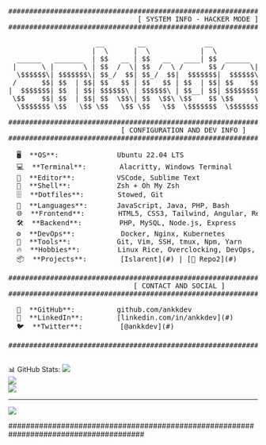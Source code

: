 <pre>
#######################################################################################
                               [ SYSTEM INFO - HACKER MODE ]
#######################################################################################

                     __        __              __                     
                    |  \      |  \            |  \                    
  ______   _______  | $$   __ | $$   __   ____| $$  ______  __     __ 
 |      \ |       \ | $$  /  \| $$  /  \ /      $$ /      \|  \   /  \
  \$$$$$$\| $$$$$$$\| $$_/  $$| $$_/  $$|  $$$$$$$|  $$$$$$\\$$\ /  $$
 /      $$| $$  | $$| $$   $$ | $$   $$ | $$  | $$| $$    $$ \$$\  $$ 
|  $$$$$$$| $$  | $$| $$$$$$\ | $$$$$$\ | $$__| $$| $$$$$$$$  \$$ $$  
 \$$    $$| $$  | $$| $$  \$$\| $$  \$$\ \$$    $$ \$$     \   \$$$   
  \$$$$$$$ \$$   \$$ \$$   \$$ \$$   \$$  \$$$$$$$  \$$$$$$$    \$    

#######################################################################################
                           [ CONFIGURATION AND DEV INFO ]
#######################################################################################

  🖥️  **OS**:              Ubuntu 22.04 LTS                            
  💻  **Terminal**:        Alacritty, Windows Terminal
  📝  **Editor**:          VSCode, Sublime Text
  🐚  **Shell**:           Zsh + Oh My Zsh
  🗄️  **Dotfiles**:        Stowed, Git
  🎨  **Languages**:       JavaScript, Java, PHP, Bash
  🌐  **Frontend**:        HTML5, CSS3, Tailwind, Angular, React
  🛠️  **Backend**:         PHP, MySQL, Node.js, Express
  ⚙️  **DevOps**:           Docker, Nginx, Kubernetes
  🔧  **Tools**:           Git, Vim, SSH, tmux, Npm, Yarn
  🔥  **Hobbies**:         Linux Rice, Overclocking, DevOps, Gaming
  📦  **Projects**:        [Islarent](#) | [🔗 Repo2](#)

#######################################################################################
                              [ CONTACT AND SOCIAL ]
#######################################################################################

  🐙  **GitHub**:          github.com/ankkdev
  💼  **LinkedIn**:        [linkedin.com/in/ankkdev](#)
  🐦  **Twitter**:         [@ankkdev](#)
  
#######################################################################################
    
</pre>
📊 GitHub Stats:
![](https://github-readme-stats.vercel.app/api?username=ankkdev&theme=dark&hide_border=false&include_all_commits=false&count_private=false)<br/>
![](https://github-readme-streak-stats.herokuapp.com/?user=ankkdev&theme=dark&hide_border=false)<br/>
![](https://github-readme-stats.vercel.app/api/top-langs/?username=ankkdev&theme=dark&hide_border=false&include_all_commits=false&count_private=false&layout=compact)

---
[![](https://visitcount.itsvg.in/api?id=ankkdev&icon=0&color=0)](https://visitcount.itsvg.in)

#######################################################################################
